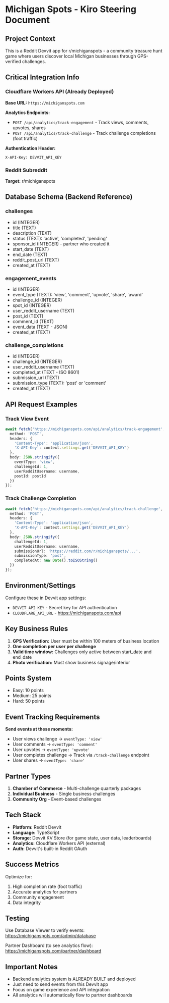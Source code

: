 # Michigan Spots - Kiro Steering Document

## Project Context

This is a Reddit Devvit app for r/michiganspots - a community treasure hunt game where users discover local Michigan businesses through GPS-verified challenges.

## Critical Integration Info

### Cloudflare Workers API (Already Deployed)
**Base URL:** `https://michiganspots.com`

**Analytics Endpoints:**
- `POST /api/analytics/track-engagement` - Track views, comments, upvotes, shares
- `POST /api/analytics/track-challenge` - Track challenge completions (foot traffic)

**Authentication Header:**
```
X-API-Key: DEVVIT_API_KEY
```

### Reddit Subreddit
**Target:** r/michiganspots

## Database Schema (Backend Reference)

### challenges
- id (INTEGER)
- title (TEXT)
- description (TEXT)
- status (TEXT): 'active', 'completed', 'pending'
- sponsor_id (INTEGER) - partner who created it
- start_date (TEXT)
- end_date (TEXT)
- reddit_post_url (TEXT)
- created_at (TEXT)

### engagement_events
- id (INTEGER)
- event_type (TEXT): 'view', 'comment', 'upvote', 'share', 'award'
- challenge_id (INTEGER)
- spot_id (INTEGER)
- user_reddit_username (TEXT)
- post_id (TEXT)
- comment_id (TEXT)
- event_data (TEXT - JSON)
- created_at (TEXT)

### challenge_completions
- id (INTEGER)
- challenge_id (INTEGER)
- user_reddit_username (TEXT)
- completed_at (TEXT - ISO 8601)
- submission_url (TEXT)
- submission_type (TEXT): 'post' or 'comment'
- created_at (TEXT)

## API Request Examples

### Track View Event
```typescript
await fetch('https://michiganspots.com/api/analytics/track-engagement', {
  method: 'POST',
  headers: {
    'Content-Type': 'application/json',
    'X-API-Key': context.settings.get('DEVVIT_API_KEY')
  },
  body: JSON.stringify({
    eventType: 'view',
    challengeId: 1,
    userRedditUsername: username,
    postId: postId
  })
});
```

### Track Challenge Completion
```typescript
await fetch('https://michiganspots.com/api/analytics/track-challenge', {
  method: 'POST',
  headers: {
    'Content-Type': 'application/json',
    'X-API-Key': context.settings.get('DEVVIT_API_KEY')
  },
  body: JSON.stringify({
    challengeId: 1,
    userRedditUsername: username,
    submissionUrl: 'https://reddit.com/r/michiganspots/...',
    submissionType: 'post',
    completedAt: new Date().toISOString()
  })
});
```

## Environment/Settings

Configure these in Devvit app settings:
- `DEVVIT_API_KEY` - Secret key for API authentication
- `CLOUDFLARE_API_URL` - https://michiganspots.com/api

## Key Business Rules

1. **GPS Verification:** User must be within 100 meters of business location
2. **One completion per user per challenge**
3. **Valid time window:** Challenges only active between start_date and end_date
4. **Photo verification:** Must show business signage/interior

## Points System
- Easy: 10 points
- Medium: 25 points
- Hard: 50 points

## Event Tracking Requirements

**Send events at these moments:**
- User views challenge → `eventType: 'view'`
- User comments → `eventType: 'comment'`
- User upvotes → `eventType: 'upvote'`
- User completes challenge → Track via `/track-challenge` endpoint
- User shares → `eventType: 'share'`

## Partner Types

1. **Chamber of Commerce** - Multi-challenge quarterly packages
2. **Individual Business** - Single business challenges
3. **Community Org** - Event-based challenges

## Tech Stack

- **Platform:** Reddit Devvit
- **Language:** TypeScript
- **Storage:** Devvit KV Store (for game state, user data, leaderboards)
- **Analytics:** Cloudflare Workers API (external)
- **Auth:** Devvit's built-in Reddit OAuth

## Success Metrics

Optimize for:
1. High completion rate (foot traffic)
2. Accurate analytics for partners
3. Community engagement
4. Data integrity

## Testing

Use Database Viewer to verify events:
https://michiganspots.com/admin/database

Partner Dashboard (to see analytics flow):
https://michiganspots.com/partner/dashboard

## Important Notes

- Backend analytics system is ALREADY BUILT and deployed
- Just need to send events from this Devvit app
- Focus on game experience and API integration
- All analytics will automatically flow to partner dashboards
